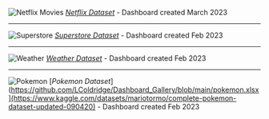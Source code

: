 
![Netflix Movies](https://user-images.githubusercontent.com/124378648/230902986-c08b0d0d-2a79-4dc6-809c-001aadfd3c74.gif)
[_Netflix Dataset_](https://github.com/LColdridge/Dashboard_Gallery/blob/main/netflix_titles.xlsx) - Dashboard created March 2023
  
---

![Superstore](https://user-images.githubusercontent.com/124378648/230907066-adb79537-0ffb-4e01-b00e-0a1b2a1b0263.gif)
[_Superstore Dataset_](https://github.com/LColdridge/Dashboard_Gallery/blob/main/sample_-_superstore.xls) - Dashboard created Feb 2023

---

![Weather](https://user-images.githubusercontent.com/124378648/230908378-5775c349-83ce-489d-9fc1-df7015b56fce.gif)
[_Weather Dataset_](https://github.com/LColdridge/Dashboard_Gallery/blob/main/weather_data.xlsx) - Dashboard created Feb 2023

---

![Pokemon](https://user-images.githubusercontent.com/124378648/231009672-b9a4536d-7d8c-40f2-9052-37c7e64f13d8.gif)
[_Pokemon Dataset_](https://github.com/LColdridge/Dashboard_Gallery/blob/main/pokemon.xlsx](https://www.kaggle.com/datasets/mariotormo/complete-pokemon-dataset-updated-090420) - Dashboard created Feb 2023

